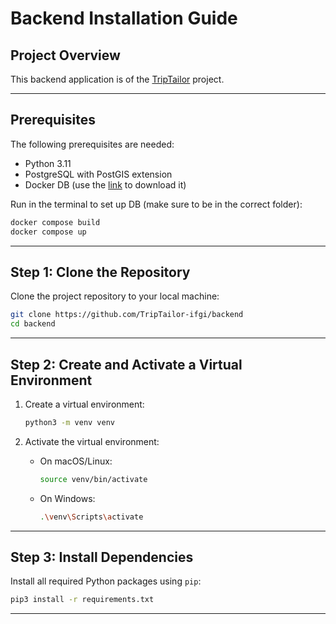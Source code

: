 # Backend Installation Guide

## Project Overview

This backend application is of the [TripTailor](https://github.com/TripTailor-ifgi/TripTailor) project.

---

## Prerequisites

The following prerequisites are needed:

- Python 3.11
- PostgreSQL with PostGIS extension
- Docker DB (use the [link](https://drive.google.com/file/d/1nGDtBZTlKwpituH9trawr0QZXLh7HdMI/view) to download it)

Run in the terminal to set up DB (make sure to be in the correct folder):
```bash
docker compose build
docker compose up
```

---

## Step 1: Clone the Repository

Clone the project repository to your local machine:

```bash
git clone https://github.com/TripTailor-ifgi/backend
cd backend
```

---

## Step 2: Create and Activate a Virtual Environment

1. Create a virtual environment:

   ```bash
   python3 -m venv venv
   ```

2. Activate the virtual environment:

   - On macOS/Linux:
     ```bash
     source venv/bin/activate
     ```
   - On Windows:
     ```bash
     .\venv\Scripts\activate
     ```

---

## Step 3: Install Dependencies

Install all required Python packages using `pip`:

```bash
pip3 install -r requirements.txt
```

---